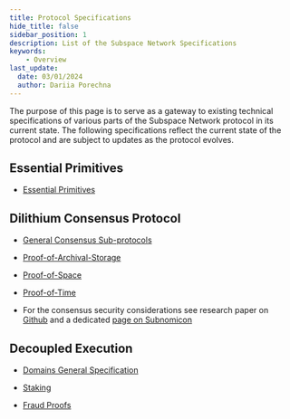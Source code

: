 ```yaml
---
title: Protocol Specifications
hide_title: false
sidebar_position: 1
description: List of the Subspace Network Specifications
keywords:
    - Overview
last_update:
  date: 03/01/2024
  author: Dariia Porechna
---
```


The purpose of this page is to serve as a gateway to existing technical specifications of various parts of the Subspace Network protocol in its current state. The following specifications reflect the current state of the protocol and are subject to updates as the protocol evolves.

## Essential Primitives

- [Essential Primitives](crypto_primitives.md)

## Dilithium Consensus Protocol

- [General Consensus Sub-protocols](./consensus/consensus_chain.md)

- [Proof-of-Archival-Storage](./consensus/proof_of_archival_storage.md) 

- [Proof-of-Space](./consensus/proof_of_space.md) 

- [Proof-of-Time](./consensus/proof_of_time.md) 

- For the consensus security considerations see research paper on [Github](https://github.com/subspace/consensus-v2-research-paper) and a dedicated [page on Subnomicon](https://subnomicon.subspace.network/docs/consensus/security)

## Decoupled Execution

- [Domains General Specification](./decex/overview.md) 

- [Staking](./decex/staking.md)

- [Fraud Proofs](./decex/fraud_proofs.md) 
